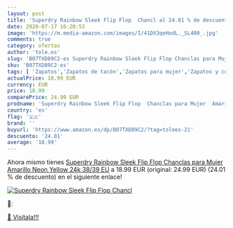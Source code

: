 ```yaml
---
layout: post
title: 'Superdry Rainbow Sleek Flip Flop  Chancl al 24.01 % de descuento'
date: 2020-07-17 16:20:53
image: 'https://m.media-amazon.com/images/I/41DX3qeHodL._SL400_.jpg'
comments: true
category: ofertas
author: 'tole.es'
slug: 'B07TXD89C2-es Superdry Rainbow Sleek Flip Flop Chanclas para Mujer...'
sku: 'B07TXD89C2-es'
tags: [ 'Zapatos','Zapatos de tacón','Zapatos para mujer','Zapatos y complementos','chanclas', ]
actualPrice: 18.99 EUR
currency: EUR
price: 18.99
comparePrice: 24.99 EUR
prodname: 'Superdry Rainbow Sleek Flip Flop  Chanclas para Mujer  Amarillo  Neon Yellow 24k   38/39 EU'
country: 'es'
flag: '🇪🇸'
brand: ''
buyurl: 'https://www.amazon.es/dp/B07TXD89C2/?tag=tolees-21'
descuento: '24.01'
average: '18.99'
---
```


Ahora mismo tienes [Superdry Rainbow Sleek Flip Flop  Chanclas para Mujer  Amarillo  Neon Yellow 24k   38/39 EU](https://www.amazon.es/dp/B07TXD89C2/?tag=tolees-21) a 18.99 EUR (original: 24.99 EUR) (24.01 %  de descuento) en el siguiente enlace!

[![Superdry Rainbow Sleek Flip Flop  Chancl](https://m.media-amazon.com/images/I/41DX3qeHodL._SL400_.jpg)](https://www.amazon.es/dp/B07TXD89C2/?tag=tolees-21)

🔎:


[🛒 Visítala!!!](https://www.amazon.es/dp/B07TXD89C2/?tag=tolees-21)
